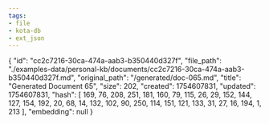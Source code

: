 ```yaml
---
tags:
- file
- kota-db
- ext_json
---
```

{
  "id": "cc2c7216-30ca-474a-aab3-b350440d327f",
  "file_path": "./examples-data/personal-kb/documents/cc2c7216-30ca-474a-aab3-b350440d327f.md",
  "original_path": "/generated/doc-065.md",
  "title": "Generated Document 65",
  "size": 202,
  "created": 1754607831,
  "updated": 1754607831,
  "hash": [
    169,
    76,
    208,
    251,
    181,
    160,
    79,
    115,
    26,
    29,
    152,
    144,
    127,
    154,
    192,
    20,
    68,
    14,
    132,
    102,
    90,
    250,
    114,
    151,
    121,
    133,
    31,
    27,
    16,
    194,
    1,
    213
  ],
  "embedding": null
}